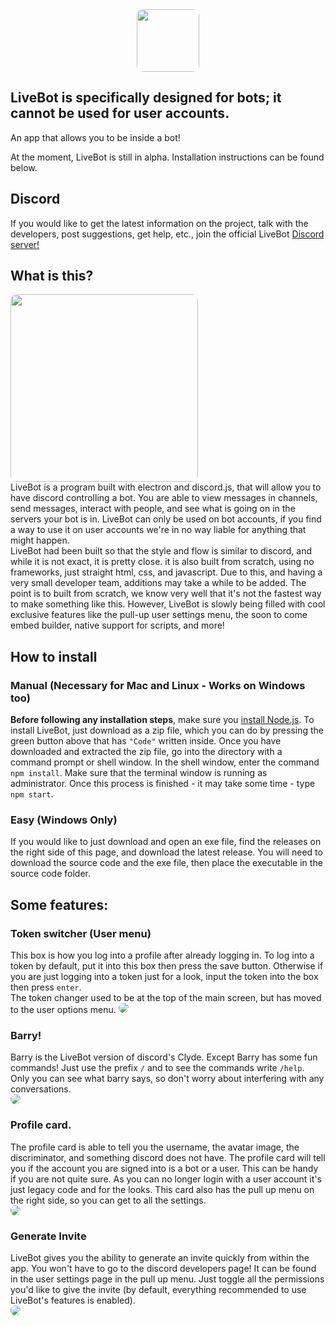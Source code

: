 <center><img src='resources/icons/logoLarge.svg' height='100px' style='border-radius: 10px;'/></center>

## LiveBot is specifically designed for bots; it cannot be used for user accounts. 
An app that allows you to be inside a bot!

At the moment, LiveBot is still in alpha. Installation instructions can be found below.

## Discord
If you would like to get the latest information on the project, talk with the developers, post suggestions, get help, etc., join the official LiveBot [Discord server!](https://discord.gg/NG4rgqSgzx)

## What is this?
<img src='https://i.imgur.com/jJA50ra.png' height='300px' style='border-radius: 10px;'/>
<br>
LiveBot is a program built with electron and discord.js, that will allow you to have discord controlling a bot. You are able to view messages in channels, send messages, interact with people, and see what is going on in the servers your bot is in. LiveBot can only be used on bot accounts, if you find a way to use it on user accounts we're in no way liable for anything that might happen.
</br>
LiveBot had been built so that the style and flow is similar to discord, and while it is not exact, it is pretty close. it is also built from scratch, using no frameworks, just straight html, css, and javascript. Due to this, and having a very small developer team, additions may take a while to be added. The point is to built from scratch, we know very well that it's not the fastest way to make something like this. However, LiveBot is slowly being filled with cool exclusive features like the pull-up user settings menu, the soon to come embed builder, native support for scripts, and more!

## How to install
### Manual (Necessary for Mac and Linux - Works on Windows too)
**Before following any installation steps**, make sure you [install Node.js](https://nodejs.org/en/).
To install LiveBot, just download as a zip file, which you can do by pressing the green button above that has `"Code"` written inside. Once you have downloaded and extracted the zip file, go into the directory with a command prompt or shell window. In the shell window, enter the command `npm install`. Make sure that the terminal window is running as administrator. Once this process is finished - it may take some time - type `npm start`. 

### Easy (Windows Only)
If you would like to just download and open an exe file, find the releases on the right side of this page, and download the latest release. You will need to download the source code and the exe file, then place the executable in the source code folder. 

## Some features:
### Token switcher (User menu)
This box is how you log into a profile after already logging in. To log into a token by default, put it into this box then press the save button. Otherwise if you are just logging into a token just for a look, input the token into the box then press `enter`.<br>
The token changer used to be at the top of the main screen, but has moved to the user options menu.
<img src='https://i.imgur.com/e0CoLbM.png' style='border-radius: 10px;'>
</br>

### Barry!
Barry is the LiveBot version of discord's Clyde. Except Barry has some fun commands! Just use the prefix `/` and to see the commands write `/help`. Only you can see what barry says, so don't worry about interfering with any conversations. <br>
<img src='https://i.imgur.com/2MFYlT9.png' style='border-radius: 10px;'>

### Profile card.
The profile card is able to tell you the username, the avatar image, the discriminator, and something discord does not have. The profile card will tell you if the account you are signed into is a bot or a user. This can be handy if you are not quite sure. As you can no longer login with a user account it's just legacy code and for the looks. This card also has the pull up menu on the right side, so you can get to all the settings. <br>
<img src='https://i.imgur.com/lDlD9ni.png' style='border-radius: 10px;'>


### Generate Invite
LiveBot gives you the ability to generate an invite quickly from within the app. You won't have to go to the discord developers page! It can be found in the user settings page in the pull up menu. Just toggle all the permissions you'd like to give the invite (by default, everything recommended to use LiveBot's features is enabled). 
<br>
<img src='https://i.imgur.com/ku8N4fn.png' style='border-radius: 10px;'>
